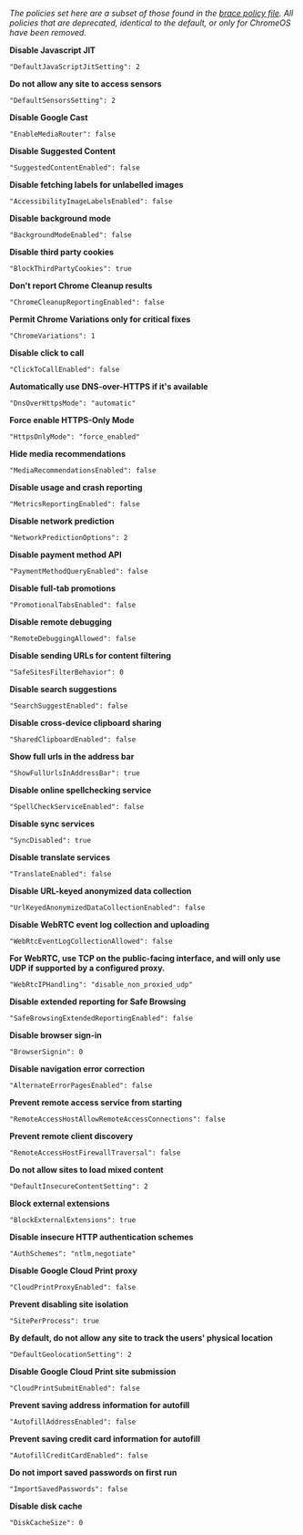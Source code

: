 *The policies set here are a subset of those found in the [brace policy file](https://github.com/divestedcg/Brace/blob/master/brace/etc/chromium/policies/managed/brace.json). All policies that are deprecated, identical to the default, or only for ChromeOS have been removed.*

**Disable Javascript JIT**

`"DefaultJavaScriptJitSetting": 2`

**Do not allow any site to access sensors**

`"DefaultSensorsSetting": 2`

**Disable Google Cast**

`"EnableMediaRouter": false`

**Disable Suggested Content**

`"SuggestedContentEnabled": false`

**Disable fetching labels for unlabelled images**

`"AccessibilityImageLabelsEnabled": false`

**Disable background mode**

`"BackgroundModeEnabled": false`

**Disable third party cookies**

`"BlockThirdPartyCookies": true`

**Don't report Chrome Cleanup results**

`"ChromeCleanupReportingEnabled": false`

**Permit Chrome Variations only for critical fixes**

`"ChromeVariations": 1`

**Disable click to call**

`"ClickToCallEnabled": false`

**Automatically use DNS-over-HTTPS if it's available**

`"DnsOverHttpsMode": "automatic"`

**Force enable HTTPS-Only Mode**

`"HttpsOnlyMode": "force_enabled"`

**Hide media recommendations**

`"MediaRecommendationsEnabled": false`

**Disable usage and crash reporting**

`"MetricsReportingEnabled": false`

**Disable network prediction**

`"NetworkPredictionOptions": 2`

**Disable payment method API**

`"PaymentMethodQueryEnabled": false`

**Disable full-tab promotions**

`"PromotionalTabsEnabled": false`

**Disable remote debugging**

`"RemoteDebuggingAllowed": false`

**Disable sending URLs for content filtering**

`"SafeSitesFilterBehavior": 0`

**Disable search suggestions**

`"SearchSuggestEnabled": false`

**Disable cross-device clipboard sharing**

`"SharedClipboardEnabled": false`

**Show full urls in the address bar**

`"ShowFullUrlsInAddressBar": true`

**Disable online spellchecking service**

`"SpellCheckServiceEnabled": false`

**Disable sync services**

`"SyncDisabled": true`

**Disable translate services**

`"TranslateEnabled": false`

**Disable URL-keyed anonymized data collection**

`"UrlKeyedAnonymizedDataCollectionEnabled": false`

**Disable WebRTC event log collection and uploading**

`"WebRtcEventLogCollectionAllowed": false`

**For WebRTC, use TCP on the public-facing interface, and will only use UDP if supported by a configured proxy.**

`"WebRtcIPHandling": "disable_non_proxied_udp"`

**Disable extended reporting for Safe Browsing**

`"SafeBrowsingExtendedReportingEnabled": false`

**Disable browser sign-in**

`"BrowserSignin": 0`

**Disable navigation error correction**

`"AlternateErrorPagesEnabled": false`

**Prevent remote access service from starting**

`"RemoteAccessHostAllowRemoteAccessConnections": false`

**Prevent remote client discovery**

`"RemoteAccessHostFirewallTraversal": false`

**Do not allow sites to load mixed content**

`"DefaultInsecureContentSetting": 2`

**Block external extensions**

`"BlockExternalExtensions": true`

**Disable insecure HTTP authentication schemes**

`"AuthSchemes": "ntlm,negotiate"`

**Disable Google Cloud Print proxy**

`"CloudPrintProxyEnabled": false`

**Prevent disabling site isolation**

`"SitePerProcess": true`

**By default, do not allow any site to track the users' physical location**

`"DefaultGeolocationSetting": 2`

**Disable Google Cloud Print site submission**

`"CloudPrintSubmitEnabled": false`

**Prevent saving address information for autofill**

`"AutofillAddressEnabled": false`

**Prevent saving credit card information for autofill**

`"AutofillCreditCardEnabled": false`

**Do not import saved passwords on first run**

`"ImportSavedPasswords": false`

**Disable disk cache**

`"DiskCacheSize": 0`
